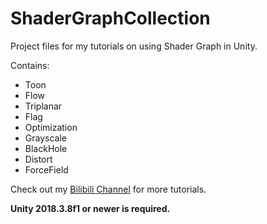 #  ShaderGraphCollection

Project files for my tutorials on using Shader Graph in Unity.

Contains:

- Toon
- Flow
- Triplanar
- Flag
- Optimization
- Grayscale
- BlackHole
- Distort
- ForceField

Check out my [Bilibili Channel](https://space.bilibili.com/164506/video) for more tutorials.



**Unity 2018.3.8f1 or newer is required.**















